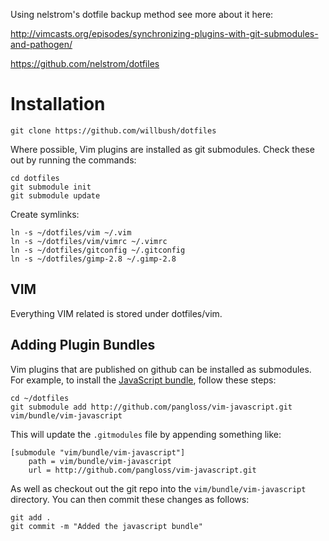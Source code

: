 Using nelstrom's dotfile backup method see more about it here:

http://vimcasts.org/episodes/synchronizing-plugins-with-git-submodules-and-pathogen/

https://github.com/nelstrom/dotfiles

# Installation #

    git clone https://github.com/willbush/dotfiles

Where possible, Vim plugins are installed as git submodules. Check these out by
running the commands:

    cd dotfiles
    git submodule init
    git submodule update

Create symlinks:

    ln -s ~/dotfiles/vim ~/.vim
    ln -s ~/dotfiles/vim/vimrc ~/.vimrc
    ln -s ~/dotfiles/gitconfig ~/.gitconfig
    ln -s ~/dotfiles/gimp-2.8 ~/.gimp-2.8

## VIM ##

Everything VIM related is stored under dotfiles/vim.

## Adding Plugin Bundles ##

Vim plugins that are published on github can be installed as submodules. For
example, to install the [JavaScript bundle](https://github.com/pangloss/vim-javascript), follow these steps:

    cd ~/dotfiles
    git submodule add http://github.com/pangloss/vim-javascript.git vim/bundle/vim-javascript

This will update the `.gitmodules` file by appending something like:

    [submodule "vim/bundle/vim-javascript"]
        path = vim/bundle/vim-javascript
        url = http://github.com/pangloss/vim-javascript.git
    
As well as checkout out the git repo into the
`vim/bundle/vim-javascript` directory. You can then commit these changes
as follows:

    git add .
    git commit -m "Added the javascript bundle"

